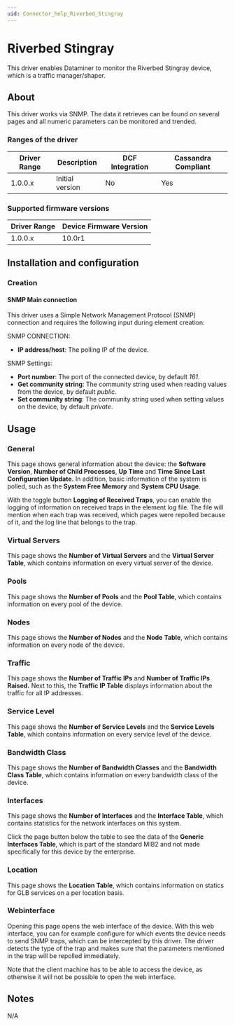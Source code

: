 ```yaml
---
uid: Connector_help_Riverbed_Stingray
---
```


# Riverbed Stingray

This driver enables Dataminer to monitor the Riverbed Stingray device, which is a traffic manager/shaper.

## About

This driver works via SNMP. The data it retrieves can be found on several pages and all numeric parameters can be monitored and trended.

### Ranges of the driver

| **Driver Range** | **Description** | **DCF Integration** | **Cassandra Compliant** |
|------------------|-----------------|---------------------|-------------------------|
| 1.0.0.x          | Initial version | No                  | Yes                     |

### Supported firmware versions

| **Driver Range** | **Device Firmware Version** |
|------------------|-----------------------------|
| 1.0.0.x          | 10.0r1                      |

## Installation and configuration

### Creation

#### SNMP Main connection

This driver uses a Simple Network Management Protocol (SNMP) connection and requires the following input during element creation:

SNMP CONNECTION:

- **IP address/host**: The polling IP of the device.

SNMP Settings:

- **Port number**: The port of the connected device, by default *161*.
- **Get community string**: The community string used when reading values from the device, by default *public*.
- **Set community string**: The community string used when setting values on the device, by default *private*.

## Usage

### General

This page shows general information about the device: the **Software Version**, **Number of Child Processes**, **Up Time** and **Time Since Last Configuration Update.** In addition, basic information of the system is polled, such as the **System Free Memory** and **System CPU Usage**.

With the toggle button **Logging of Received Traps**, you can enable the logging of information on received traps in the element log file. The file will mention when each trap was received, which pages were repolled because of it, and the log line that belongs to the trap.

### Virtual Servers

This page shows the **Number of Virtual Servers** and the **Virtual Server Table**, which contains information on every virtual server of the device.

### Pools

This page shows the **Number of Pools** and the **Pool Table**, which contains information on every pool of the device.

### Nodes

This page shows the **Number of Nodes** and the **Node** **Table**, which contains information on every node of the device.

### Traffic

This page shows the **Number of Traffic IPs** and **Number of Traffic IPs Raised.** Next to this, the **Traffic IP Table** displays information about the traffic for all IP addresses.

### Service Level

This page shows the **Number of Service Levels** and the **Service Levels Table**, which contains information on every service level of the device.

### Bandwidth Class

This page shows the **Number of Bandwidth Classes** and the **Bandwidth Class Table**, which contains information on every bandwidth class of the device.

### Interfaces

This page shows the **Number of Interfaces** and the **Interface Table**, which contains statistics for the network interfaces on this system.

Click the page button below the table to see the data of the **Generic Interfaces Table**, which is part of the standard MIB2 and not made specifically for this device by the enterprise.

### Location

This page shows the **Location Table**, which contains information on statics for GLB services on a per location basis.

### Webinterface

Opening this page opens the web interface of the device. With this web interface, you can for example configure for which events the device needs to send SNMP traps, which can be intercepted by this driver. The driver detects the type of the trap and makes sure that the parameters mentioned in the trap will be repolled immediately.

Note that the client machine has to be able to access the device, as otherwise it will not be possible to open the web interface.

## Notes

N/A
